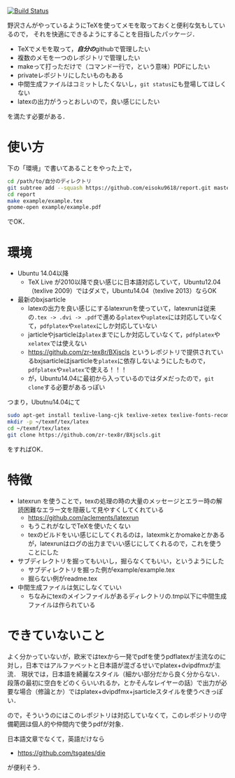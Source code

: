 [![Build Status](https://travis-ci.org/eisoku9618/report.svg?branch=master)](https://travis-ci.org/eisoku9618/report)

野沢さんがやっているようにTeXを使ってメモを取っておくと便利な気もしているので，
それを快適にできるようにすることを目指したパッケージ．

- TeXでメモを取って，***自分の***githubで管理したい
- 複数のメモを一つのレポジトリで管理したい
- makeって打っただけで（コマンド一行で，という意味）PDFにしたい
- privateレポジトリにしたいものもある
- 中間生成ファイルはコミットしたくないし，``git status``にも登場してほしくない
- latexの出力がうっとおしいので，良い感じにしたい

を満たす必要がある．

使い方
========

下の「環境」で書いてあることをやった上で，

```bash
cd /path/to/自分のディレクトリ
git subtree add --squash https://github.com/eisoku9618/report.git master -P report
cd report
make example/example.tex
gnome-open example/example.pdf
```

でOK．

環境
========

- Ubuntu 14.04以降
   - TeX Live が2010以降で良い感じに日本語対応していて，Ubuntu12.04（texlive 2009）ではダメで，Ubuntu14.04（texlive 2013）ならOK
- 最新のbxjsarticle
   - latexの出力を良い感じにするlatexrunを使っていて，latexrunは従来の``.tex -> .dvi -> .pdf``で進める``platex``や``uplatex``には対応していなくて，``pdfplatex``や``xelatex``にしか対応していない
   - jarticleやjsarticleは``platex``までにしか対応していなくて，``pdfplatex``や``xelatex``では使えない
   - https://github.com/zr-tex8r/BXjscls というレポジトリで提供されているbxjsarticleはjsarticleを``platex``に依存しないようにしたもので，``pdfplatex``や``xelatex``で使える！！！
   - が，Ubuntu14.04に最初から入っているのではダメだったので，``git clone``する必要があるっぽい

つまり，Ubutnu14.04にて

```bash
sudo apt-get install texlive-lang-cjk texlive-xetex texlive-fonts-recommended
mkdir -p ~/texmf/tex/latex
cd ~/texmf/tex/latex
git clone https://github.com/zr-tex8r/BXjscls.git
```

をすればOK．

特徴
========

- latexrun を使うことで，texの処理の時の大量のメッセージとエラー時の解読困難なエラー文を隠蔽して見やすくしてくれている
   - https://github.com/aclements/latexrun
   - もうこれがなしでTeXを使いたくない
   - texのビルドをいい感じにしてくれるのは，latexmkとかomakeとかあるが，latexrunはログの出力までいい感じにしてくれるので，これを使うことにした
- サブディレクトリを掘ってもいいし，掘らなくてもいい，というようにした
   - サブディレクトリを掘った例がexample/example.tex
   - 掘らない例がreadme.tex
- 中間生成ファイルは気にしなくていい
   - ちなみにtexのメインファイルがあるディレクトリの.tmp以下に中間生成ファイルは作られている


できていないこと
========

よく分かっていないが，欧米ではtexから一発でpdfを使うpdflatexが主流なのに対し，日本ではアルファベットと日本語が混ざるせいでplatex+dvipdfmxが主流．
現状では，日本語を綺麗なスタイル（細かい部分だから良く分からない．段落の最初に空白をどのくらいいれるか，とかそんなレイヤーの話）で出力が必要な場合（修論とか）ではplatex+dvipdfmx+jsarticleスタイルを使うべきっぽい．

ので，そういうのにはこのレポジトリは対応していなくて，このレポジトリの守備範囲は個人的や仲間内で使うpdfが対象．

日本語文章でなくて，英語だけなら

- https://github.com/tsgates/die

が便利そう．
